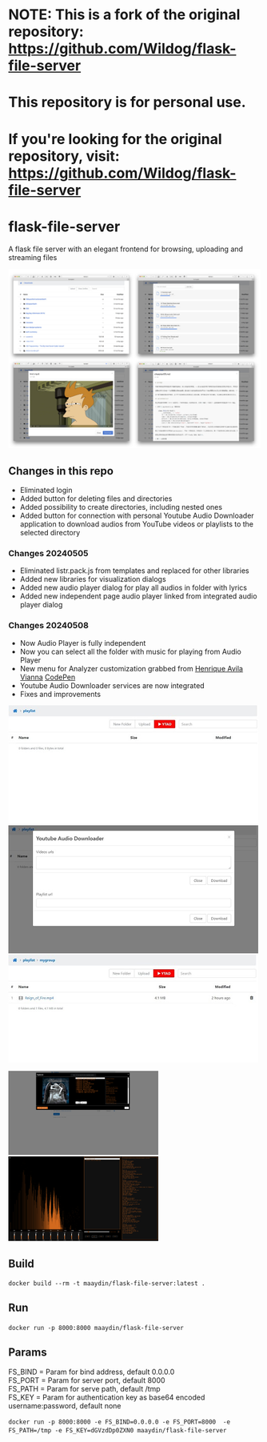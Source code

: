 # NOTE: This is a fork of the original repository: https://github.com/Wildog/flask-file-server
#       This repository is for personal use.
#       If you're looking for the original repository, visit: https://github.com/Wildog/flask-file-server


# flask-file-server

A flask file server with an elegant frontend for browsing, uploading and streaming files

![screenshot](https://raw.githubusercontent.com/ryddle/flask-file-server/master/resources/screenshot.jpg)

## Changes in this repo

* Eliminated login
* Added button for deleting files and directories
* Added possibility to create directories, including nested ones
* Added button for connection with personal Youtube Audio Downloader application to download audios from YouTube videos or playlists to the selected directory
### Changes 20240505
* Eliminated listr.pack.js from templates and replaced for other libraries
* Added new libraries for visualization dialogs
* Added new audio player dialog for play all audios in folder with lyrics
* Added new independent page audio player linked from integrated audio player dialog
### Changes 20240508
* Now Audio Player is fully independent
* Now you can select all the folder with music for playing from Audio Player
* New menu for Analyzer customization grabbed from [Henrique Avila Vianna](https://henriquevianna.com) [CodePen](https://codepen.io/collection/ABbbKr)
* Youtube Audio Downloader services are now integrated
* Fixes and improvements

![screenshot2](https://raw.githubusercontent.com/ryddle/flask-file-server/master/resources/screenshot2.jpg)
![screenshot3](https://raw.githubusercontent.com/ryddle/flask-file-server/master/resources/screenshot3.jpg)
![screenshot4](https://raw.githubusercontent.com/ryddle/flask-file-server/master/resources/screenshot4.jpg)

<img src="https://raw.githubusercontent.com/ryddle/flask-file-server/master/resources/integrated_audio_player_01.png" width="300" />
<img src="https://raw.githubusercontent.com/ryddle/flask-file-server/master/resources/audio_player_01.png" width="300" />

## Build
```docker build --rm -t maaydin/flask-file-server:latest .```

## Run
```docker run -p 8000:8000 maaydin/flask-file-server```

## Params
FS_BIND = Param for bind address, default 0.0.0.0  
FS_PORT = Param for server port, default 8000  
FS_PATH = Param for serve path, default /tmp  
FS_KEY = Param for authentication key as base64 encoded username:password, default none  

```docker run -p 8000:8000 -e FS_BIND=0.0.0.0 -e FS_PORT=8000  -e FS_PATH=/tmp -e FS_KEY=dGVzdDp0ZXN0 maaydin/flask-file-server```

